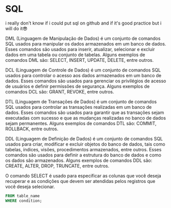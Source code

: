 # SQL
 i really don't know if i could put sql on github and if it's good practice but i will do it😎


DML (Linguagem de Manipulação de Dados) é um conjunto de comandos SQL usados para manipular os dados armazenados em um banco de dados. Esses comandos são usados para inserir, atualizar, selecionar e excluir dados em uma tabela ou conjunto de tabelas. Alguns exemplos de comandos DML são: SELECT, INSERT, UPDATE, DELETE, entre outros.

DCL (Linguagem de Controle de Dados) é um conjunto de comandos SQL usados para controlar o acesso aos dados armazenados em um banco de dados. Esses comandos são usados para gerenciar os privilégios de acesso de usuários e definir permissões de segurança. Alguns exemplos de comandos DCL são: GRANT, REVOKE, entre outros.

DTL (Linguagem de Transações de Dados) é um conjunto de comandos SQL usados para controlar as transações realizadas em um banco de dados. Esses comandos são usados para garantir que as transações sejam executadas com sucesso e que as mudanças realizadas no banco de dados sejam permanentes. Alguns exemplos de comandos DTL são: COMMIT, ROLLBACK, entre outros.

DDL (Linguagem de Definição de Dados) é um conjunto de comandos SQL usados para criar, modificar e excluir objetos do banco de dados, tais como tabelas, índices, visões, procedimentos armazenados, entre outros. Esses comandos são usados para definir a estrutura do banco de dados e como os dados são armazenados. Alguns exemplos de comandos DDL são: CREATE, ALTER, DROP, TRUNCATE, entre outros.


 O comando SELECT é usado para especificar as colunas que você deseja recuperar e as condições que devem ser atendidas pelos registros que você deseja selecionar.

```sql SELECT column1, column2, ...
FROM table_name
WHERE condition;

```

